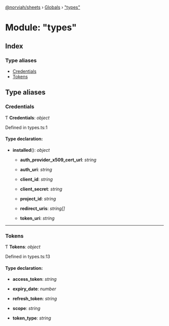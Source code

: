 [@norviah/sheets](../README.md) › [Globals](../globals.md) › ["types"](_types_.md)

# Module: "types"

## Index

### Type aliases

* [Credentials](_types_.md#credentials)
* [Tokens](_types_.md#tokens)

## Type aliases

###  Credentials

Ƭ **Credentials**: *object*

Defined in types.ts:1

#### Type declaration:

* **installed**(): *object*

  * **auth_provider_x509_cert_url**: *string*

  * **auth_uri**: *string*

  * **client_id**: *string*

  * **client_secret**: *string*

  * **project_id**: *string*

  * **redirect_uris**: *string[]*

  * **token_uri**: *string*

___

###  Tokens

Ƭ **Tokens**: *object*

Defined in types.ts:13

#### Type declaration:

* **access_token**: *string*

* **expiry_date**: *number*

* **refresh_token**: *string*

* **scope**: *string*

* **token_type**: *string*
